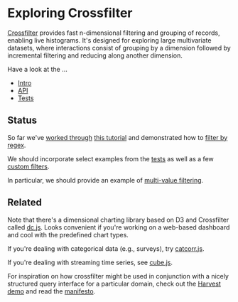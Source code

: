 # Exploring Crossfilter

[Crossfilter](http://square.github.com/crossfilter/) provides fast n-dimensional filtering and grouping of records, enabling live histograms.  It's designed for exploring large multivariate datasets, where interactions consist of grouping by a dimension followed by incremental filtering and reducing along another dimension.

Have a look at the ...

* [Intro](http://square.github.io/crossfilter/)
* [API](https://github.com/square/crossfilter/wiki/API-Reference)
* [Tests](https://github.com/square/crossfilter/blob/master/test/crossfilter-test.js)


## Status

So far we've [worked through](tutorial/index.coffee.md) [this tutorial](http://eng.wealthfront.com/2012/09/explore-your-multivariate-data-with-crossfilter.html) and demonstrated how to [filter by regex](examples/regex-filter.coffee.md).

We should incorporate select examples from the [tests](https://github.com/square/crossfilter/blob/master/test/crossfilter-test.js) as well as a few [custom filters](https://github.com/square/crossfilter/pull/36).

In particular, we should provide an example of [multi-value filtering](https://github.com/square/crossfilter/pull/36#issuecomment-14782016).


## Related

Note that there's a dimensional charting library based on D3 and Crossfilter
called [dc.js](http://nickqizhu.github.io/dc.js/). Looks convenient if
you're working on a web-based dashboard and cool with the predefined chart types.

If you're dealing with categorical data (e.g., surveys), try [catcorr.js](https://github.com/deanmalmgren/catcorrjs).

If you're dealing with streaming time series, see [cube.js](https://github.com/square/cube).

For inspiration on how crossfilter might be used in conjunction with a nicely structured query interface for a particular domain, check out the [Harvest](http://harvest.research.chop.edu/) [demo](http://harvest.research.chop.edu/demo/query/) and read the [manifesto](http://harvest.research.chop.edu/manifesto/).
